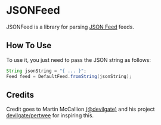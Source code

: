 # JSONFeed

JSONFeed is a library for parsing [JSON Feed](https://jsonfeed.org/) feeds.


## How To Use

To use it, you just need to pass the JSON string as follows:

```java
String jsonString = "{ ... }";
Feed feed = DefaultFeed.fromString(jsonString);
```

## Credits

Credit goes to Martin McCallion [(@devilgate)](https://github.com/devilgate) and his project [devilgate/pertwee](https://github.com/devilgate/pertwee) for inspiring this.

